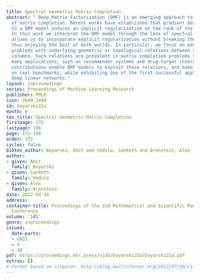 ```yaml
---
title: Spectral Geometric Matrix Completion
abstract: " Deep Matrix Factorization (DMF) is an emerging approach to the problem
  of matrix completion. Recent works have established that gradient descent applied
  to a DMF model induces an implicit regularization on the rank of the recovered matrix.
  In this work we interpret the DMF model through the lens of spectral geometry. This
  allows us to incorporate explicit regularization without breaking the DMF structure,
  thus enjoying the best of both worlds. In particular, we focus on matrix completion
  problems with underlying geometric or topological relations between the rows and/or
  columns. Such relations are prevalent in matrix completion problems that arise in
  many applications, such as recommender systems and drug-target interaction. Our
  contributions enable DMF models to exploit these relations, and make them competitive
  on real benchmarks, while exhibiting one of the first successful applications of
  deep linear networks."
layout: inproceedings
series: Proceedings of Machine Learning Research
publisher: PMLR
issn: 2640-3498
id: boyarski22a
month: 0
tex_title: Spectral Geometric Matrix Completion
firstpage: 172
lastpage: 196
page: 172-196
order: 172
cycles: false
bibtex_author: Boyarski, Amit and Vedula, Sanketh and Bronstein, Alex
author:
- given: Amit
  family: Boyarski
- given: Sanketh
  family: Vedula
- given: Alex
  family: Bronstein
date: 2022-04-30
address:
container-title: Proceedings of the 2nd Mathematical and Scientific Machine Learning
  Conference
volume: '145'
genre: inproceedings
issued:
  date-parts:
  - 2022
  - 4
  - 30
pdf: https://proceedings.mlr.press/v145/boyarski22a/boyarski22a.pdf
extras: []
# Format based on citeproc: http://blog.martinfenner.org/2013/07/30/citeproc-yaml-for-bibliographies/
---
```

